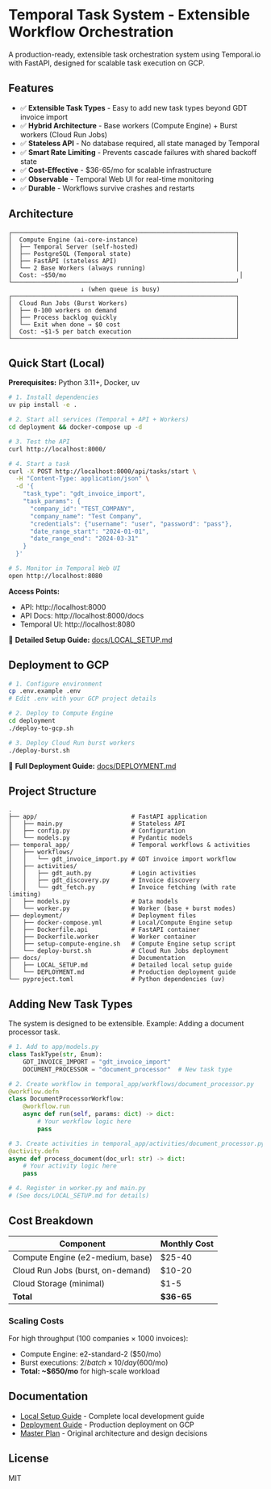 # Temporal Task System - Extensible Workflow Orchestration

A production-ready, extensible task orchestration system using Temporal.io with FastAPI, designed for scalable task execution on GCP.

## Features

- ✅ **Extensible Task Types** - Easy to add new task types beyond GDT invoice import
- ✅ **Hybrid Architecture** - Base workers (Compute Engine) + Burst workers (Cloud Run Jobs)
- ✅ **Stateless API** - No database required, all state managed by Temporal
- ✅ **Smart Rate Limiting** - Prevents cascade failures with shared backoff state
- ✅ **Cost-Effective** - $36-65/mo for scalable infrastructure
- ✅ **Observable** - Temporal Web UI for real-time monitoring
- ✅ **Durable** - Workflows survive crashes and restarts

## Architecture

```
┌──────────────────────────────────────────────────────────────┐
│  Compute Engine (ai-core-instance)                           │
│  ├── Temporal Server (self-hosted)                           │
│  ├── PostgreSQL (Temporal state)                             │
│  ├── FastAPI (stateless API)                                 │
│  └── 2 Base Workers (always running)                         │
│  Cost: ~$50/mo                                                │
└──────────────────────────────────────────────────────────────┘
                    ↓ (when queue is busy)
┌──────────────────────────────────────────────────────────────┐
│  Cloud Run Jobs (Burst Workers)                              │
│  ├── 0-100 workers on demand                                 │
│  ├── Process backlog quickly                                 │
│  └── Exit when done → $0 cost                                │
│  Cost: ~$1-5 per batch execution                             │
└──────────────────────────────────────────────────────────────┘
```

## Quick Start (Local)

**Prerequisites:** Python 3.11+, Docker, uv

```bash
# 1. Install dependencies
uv pip install -e .

# 2. Start all services (Temporal + API + Workers)
cd deployment && docker-compose up -d

# 3. Test the API
curl http://localhost:8000/

# 4. Start a task
curl -X POST http://localhost:8000/api/tasks/start \
  -H "Content-Type: application/json" \
  -d '{
    "task_type": "gdt_invoice_import",
    "task_params": {
      "company_id": "TEST_COMPANY",
      "company_name": "Test Company",
      "credentials": {"username": "user", "password": "pass"},
      "date_range_start": "2024-01-01",
      "date_range_end": "2024-03-31"
    }
  }'

# 5. Monitor in Temporal Web UI
open http://localhost:8080
```

**Access Points:**
- API: http://localhost:8000
- API Docs: http://localhost:8000/docs
- Temporal UI: http://localhost:8080

📖 **Detailed Setup Guide:** [docs/LOCAL_SETUP.md](docs/LOCAL_SETUP.md)

## Deployment to GCP

```bash
# 1. Configure environment
cp .env.example .env
# Edit .env with your GCP project details

# 2. Deploy to Compute Engine
cd deployment
./deploy-to-gcp.sh

# 3. Deploy Cloud Run burst workers
./deploy-burst.sh
```

📖 **Full Deployment Guide:** [docs/DEPLOYMENT.md](docs/DEPLOYMENT.md)

## Project Structure

```
.
├── app/                          # FastAPI application
│   ├── main.py                   # Stateless API
│   ├── config.py                 # Configuration
│   └── models.py                 # Pydantic models
├── temporal_app/                 # Temporal workflows & activities
│   ├── workflows/
│   │   └── gdt_invoice_import.py # GDT invoice import workflow
│   ├── activities/
│   │   ├── gdt_auth.py           # Login activities
│   │   ├── gdt_discovery.py      # Invoice discovery
│   │   └── gdt_fetch.py          # Invoice fetching (with rate limiting)
│   ├── models.py                 # Data models
│   └── worker.py                 # Worker (base + burst modes)
├── deployment/                   # Deployment files
│   ├── docker-compose.yml        # Local/Compute Engine setup
│   ├── Dockerfile.api            # FastAPI container
│   ├── Dockerfile.worker         # Worker container
│   ├── setup-compute-engine.sh   # Compute Engine setup script
│   └── deploy-burst.sh           # Cloud Run Jobs deployment
├── docs/                         # Documentation
│   ├── LOCAL_SETUP.md            # Detailed local setup guide
│   └── DEPLOYMENT.md             # Production deployment guide
└── pyproject.toml                # Python dependencies (uv)
```

## Adding New Task Types

The system is designed to be extensible. Example: Adding a document processor task.

```python
# 1. Add to app/models.py
class TaskType(str, Enum):
    GDT_INVOICE_IMPORT = "gdt_invoice_import"
    DOCUMENT_PROCESSOR = "document_processor"  # New task type

# 2. Create workflow in temporal_app/workflows/document_processor.py
@workflow.defn
class DocumentProcessorWorkflow:
    @workflow.run
    async def run(self, params: dict) -> dict:
        # Your workflow logic here
        pass

# 3. Create activities in temporal_app/activities/document_processor.py
@activity.defn
async def process_document(doc_url: str) -> dict:
    # Your activity logic here
    pass

# 4. Register in worker.py and main.py
# (See docs/LOCAL_SETUP.md for details)
```

## Cost Breakdown

| Component | Monthly Cost |
|-----------|-------------|
| Compute Engine (e2-medium, base) | $25-40 |
| Cloud Run Jobs (burst, on-demand) | $10-20 |
| Cloud Storage (minimal) | $1-5 |
| **Total** | **$36-65** |

### Scaling Costs

For high throughput (100 companies × 1000 invoices):
- Compute Engine: e2-standard-2 ($50/mo)
- Burst executions: $2/batch × 10/day ($600/mo)
- **Total: ~$650/mo** for high-scale workload

## Documentation

- [Local Setup Guide](docs/LOCAL_SETUP.md) - Complete local development guide
- [Deployment Guide](docs/DEPLOYMENT.md) - Production deployment on GCP
- [Master Plan](MASTER_PLAN.md) - Original architecture and design decisions

## License

MIT
